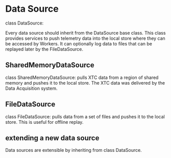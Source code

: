 # Data Source

class DataSource:

Every data source should inherit from the DataSource base class.
This class provides services to push telemetry data into the local store where they can be accessed by Workers.
It can optionally log data to files that can be replayed later by the FileDataSource.

## SharedMemoryDataSource
class SharedMemoryDataSource: pulls XTC data from a region of shared memory and pushes it to the local store.
The XTC data was delivered by the Data Acquisition system.

## FileDataSource
class FileDataSource: pulls data from a set of files and pushes it to the local store.
This is useful for offline replay.

## extending a new data source
Data sources are extensible by inheriting from class DataSource.
